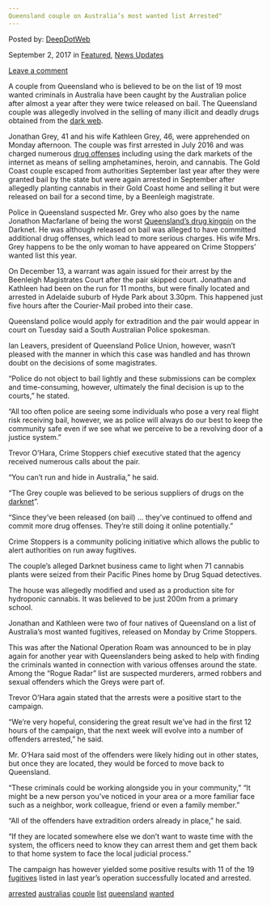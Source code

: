 ```yaml
---
Queensland couple on Australia’s most wanted list Arrested"
---
```

<article class="post-listing post-22313 post type-post status-publish format-standard has-post-thumbnail hentry 
 tag-australias tag-couple tag-list tag-queensland tag-wanted">
    
<div class="post-inner">
    
    
        
<span>Posted by: <a href="https://www.deepdotweb.com/author/admin/" title="">DeepDotWeb </a></span>
    
    
<span>September 2, 2017</span>
<span>in <a href="https://www.deepdotweb.com/category/deepdot-news/" rel="category tag">Featured</a>, <a href="https://www.deepdotweb.com/category/news-updates/" rel="category tag">News Updates</a></span>
    
<span><a href="https://www.deepdotweb.com/2017/09/02/queensland-couple-australias-wanted-list-arrested/#respond">Leave a comment</a></span>
</p>
<div class="clear"></div>
    
    
    
<p>A couple from Queensland who is believed to be on the list of 19 most wanted criminals in Australia have been caught by the Australian police after almost a year after they were twice released on bail. The Queensland couple was allegedly involved in the selling of many illicit and deadly drugs obtained from the <a href="https://www.deepdotweb.com/2017/08/20/brussels-police-officer-busted-darknet-breach/">dark web</a>.</p>
<p>Jonathan Grey, 41 and his wife Kathleen Grey, 46, were apprehended on Monday afternoon. The couple was first arrested in July 2016 and was charged numerous <a href="https://www.deepdotweb.com/2017/08/22/operation-tiger-13-arrested-facing-drug-charges-new-zealand/">drug offenses</a> including using the dark markets of the internet as means of selling amphetamines, heroin, and cannabis. The Gold Coast couple escaped from authorities September last year after they were granted bail by the state but were again arrested in September after allegedly planting cannabis in their Gold Coast home and selling it but were released on bail for a second time, by a Beenleigh magistrate.</p>
<p>Police in Queensland suspected Mr. Grey who also goes by the name Jonathon Macfarlane of being the worst <a href="http://www.brisbanetimes.com.au/queensland/two-of-queenslands-most-wanted-arrested-in-south-australia-20170821-gy13f2.html">Queensland&#8217;s drug kingpin</a> on the Darknet. He was although released on bail was alleged to have committed additional drug offenses, which lead to more serious charges. His wife Mrs. Grey happens to be the only woman to have appeared on Crime Stoppers’ wanted list this year.</p>
<p>On December 13, a warrant was again issued for their arrest by the Beenleigh Magistrates Court after the pair skipped court. Jonathan and Kathleen had been on the run for 11 months, but were finally located and arrested in Adelaide suburb of Hyde Park about 3.30pm. This happened just five hours after the Courier-Mail probed into their case.</p>
<p>Queensland police would apply for extradition and the pair would appear in court on Tuesday said a South Australian Police spokesman.</p>
<p>Ian Leavers, president of Queensland Police Union, however, wasn’t pleased with the manner in which this case was handled and has thrown doubt on the decisions of some magistrates.</p>
<p>“Police do not object to bail lightly and these submissions can be complex and time-consuming, however, ultimately the final decision is up to the courts,” he stated.</p>
<p>“All too often police are seeing some individuals who pose a very real flight risk receiving bail, however, we as police will always do our best to keep the community safe even if we see what we perceive to be a revolving door of a justice system.”</p>
<p>Trevor O’Hara, Crime Stoppers chief executive stated that the agency received numerous calls about the pair.</p>
<p>“You can’t run and hide in Australia,” he said.</p>
<p>“The Grey couple was believed to be serious suppliers of drugs on the <a href="https://www.deepdotweb.com/2017/08/13/13-8-17-dark-web-cybercrime-roundup/">darknet</a>”.</p>
<p>“Since they’ve been released (on bail) &#8230; they’ve continued to offend and commit more drug offenses. They’re still doing it online potentially.”</p>
<p>Crime Stoppers is a community policing initiative which allows the public to alert authorities on run away fugitives.</p>
<p>The couple’s alleged Darknet business came to light when 71 cannabis plants were seized from their Pacific Pines home by Drug Squad detectives.</p>
<p>The house was allegedly modified and used as a production site for hydroponic cannabis. It was believed to be just 200m from a primary school.</p>
<p>Jonathan and Kathleen were two of four natives of Queensland on a list of Australia&#8217;s most wanted fugitives, released on Monday by Crime Stoppers.</p>
<p>This was after the National Operation Roam was announced to be in play again for another year with Queenslanders being asked to help with finding the criminals wanted in connection with various offenses around the state. Among the &#8220;Rogue Radar&#8221; list are suspected murderers, armed robbers and sexual offenders which the Greys were part of.</p>
<p>Trevor O&#8217;Hara again stated that the arrests were a positive start to the campaign.</p>
<p>&#8220;We&#8217;re very hopeful, considering the great result we&#8217;ve had in the first 12 hours of the campaign, that the next week will evolve into a number of offenders arrested,&#8221; he said.</p>
<p>Mr. O&#8217;Hara said most of the offenders were likely hiding out in other states, but once they are located, they would be forced to move back to Queensland.</p>
<p>&#8220;These criminals could be working alongside you in your community,&#8221; &#8220;It might be a new person you&#8217;ve noticed in your area or a more familiar face such as a neighbor, work colleague, friend or even a family member.&#8221;</p>
<p>&#8220;All of the offenders have extradition orders already in place,&#8221; he said.</p>
<p>&#8220;If they are located somewhere else we don&#8217;t want to waste time with the system, the officers need to know they can arrest them and get them back to that home system to face the local judicial process.&#8221;</p>
<p>The campaign has however yielded some positive results with 11 of the 19 <a href="http://www.abc.net.au/news/2017-08-21/two-qld-fugitives-arrested-in-sa-after-release-most-wanted-list/8828908">fugitives</a> listed in last year&#8217;s operation successfully located and arrested.</p>
    
    
</div><!-- .entry /-->
<a href="https://www.deepdotweb.com/tag/arrested/" rel="tag">arrested</a> <a href="https://www.deepdotweb.com/tag/australias/" rel="tag">australias</a> <a href="https://www.deepdotweb.com/tag/couple/" rel="tag">couple</a> <a href="https://www.deepdotweb.com/tag/list/" rel="tag">list</a> <a href="https://www.deepdotweb.com/tag/queensland/" rel="tag">queensland</a> <a href="https://www.deepdotweb.com/tag/wanted/" rel="tag">wanted</a></span>				<span style="display:none" class="updated">2017-09-02</span>
<div style="display:none" class="vcard author" itemprop="author" itemscope itemtype="http://schema.org/Person"><strong class="fn" itemprop="name">
    
    
</div><!-- .post-inner -->
</article><!-- .post-listing -->

